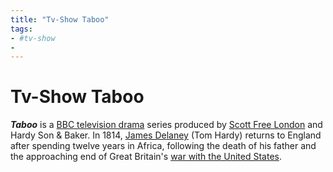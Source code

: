 ```yaml
---
title: "Tv-Show Taboo"
tags:
- #tv-show
- 
---
```

# Tv-Show Taboo
_**Taboo**_ is a [BBC television drama](https://www.wikiwand.com/en/BBC_television_drama) series produced by [Scott Free London](https://www.wikiwand.com/en/Scott_Free_Productions "Scott Free Productions") and Hardy Son & Baker. In 1814, [James Delaney](https://www.wikiwand.com/en/James_Delaney_(Taboo)) (Tom Hardy) returns to England after spending twelve years in Africa, following the death of his father and the approaching end of Great Britain's [war with the United States](https://www.wikiwand.com/en/War_of_1812).